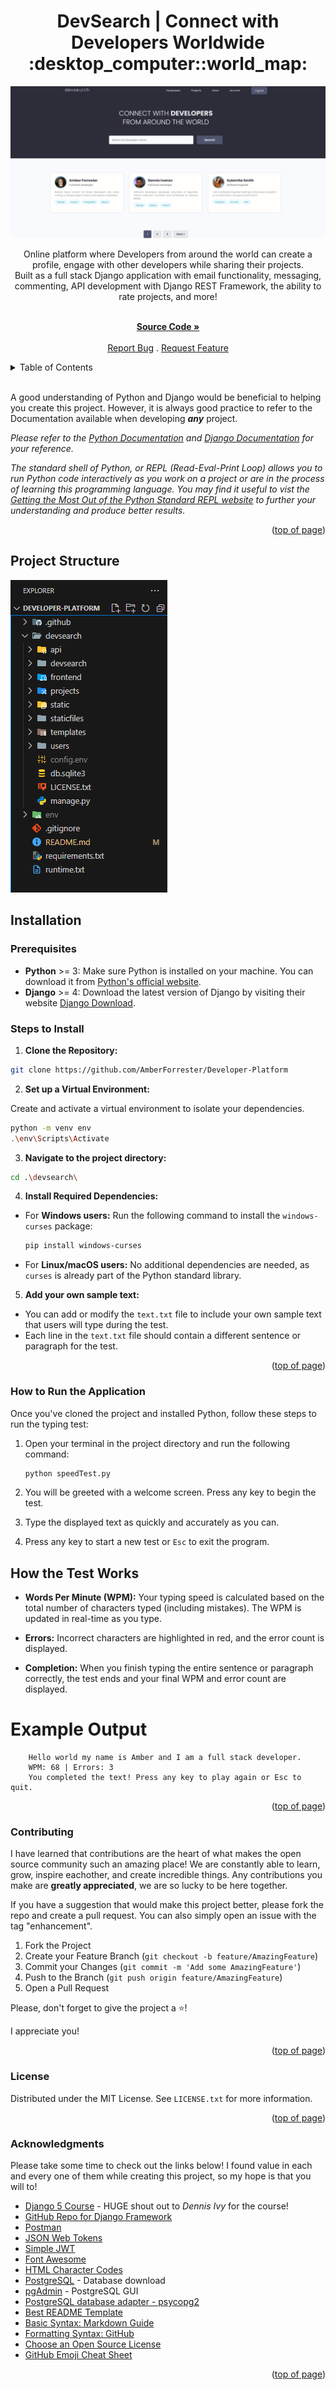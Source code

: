 <a id="readme-top"></a>

<h1 align="center">DevSearch | Connect with Developers Worldwide :desktop_computer::world_map:</h1> 

<div align="center">

<img src="/devsearch/static/images/DevSearch.png" alt="Picture of a developer search application that developers to connect from around the world, sharing their projects while engaging with others.">

<p align="center">Online platform where Developers from around the world can create a profile, engage with other developers while sharing their projects.<br>
Built as a full stack Django application with email functionality, messaging, commenting, API development with Django REST Framework, the ability to rate projects, and more!
<br />
<br />

<a href="https://github.com/AmberForrester/Developer-Platform"><strong>Source Code »</strong></a>
<br />
<br />
<a href='https://github.com/AmberForrester/Developer-Platform/issues/new?assignees=&labels=bug&projects=&template=bug-report-%F0%9F%90%9E.md&title='>Report Bug</a>
.
<a href='https://github.com/AmberForrester/Developer-Platform/issues/new?assignees=&labels=enhancement&projects=&template=feature-request-%F0%9F%9A%80.md&title='>Request Feature</a>
</p>
</div>

<details>
  <summary>Table of Contents</summary>
  <ol>
    <li><a href="#features">Features</a></li>
    <li><a href="#installation">Installation</a></li>
    <li><a href="#steps-to-install">Steps to Install</a></li>
    <li><a href="#how-to-run-the-application">How to Run the Application</a></li>
    <li><a href="#how-the-test-works">How the Test Works</a></li>
    <li><a href="#contributing">Contributing</a></li>
    <li><a href="#license">License</a></li>
    <li><a href="#acknowledgments">Acknowledgments</a></li>
  </ol>
</details>
<br />

A good understanding of Python and Django would be beneficial to helping you create this project. However, it is always good practice to refer to the Documentation available when developing ***any*** project. 

_Please refer to the [Python Documentation](https://docs.python.org/3/) and [Django Documentation](https://docs.djangoproject.com/en/5.1/) for your reference._

_The standard shell of Python, or REPL (Read-Eval-Print Loop) allows you to run Python code interactively as you work on a project or are in the process of learning this programming language. You may find it useful to vist the [Getting the Most Out of the Python Standard REPL website](https://realpython.com/python-repl/) to further your understanding and produce better results._

<p align="right">(<a href="#readme-top">top of page</a>)</p>



## Project Structure

<img src="/devsearch/static/images/ProjectStructure.png" alt="Picture of the project structure in Visual Studio Code">



## Installation

### Prerequisites
- **Python** >= 3: Make sure Python is installed on your machine. You can download it from [Python's official website](https://www.python.org/downloads/).
- **Django** >= 4: Download the latest version of Django by visiting their website [Django Download](https://www.djangoproject.com/download/).



### Steps to Install

1. **Clone the Repository:**
  ```bash
  git clone https://github.com/AmberForrester/Developer-Platform
  ```

2. **Set up a Virtual Environment:**

Create and activate a virtual environment to isolate your dependencies.
  ```bash
  python -m venv env
  .\env\Scripts\Activate
  ```

3. **Navigate to the project directory:**
  ```bash
  cd .\devsearch\
  ```

4. **Install Required Dependencies:** 

- For **Windows users:** Run the following command to install the `windows-curses` package:
  ```bash
  pip install windows-curses
  ```
- For **Linux/macOS users:** No additional dependencies are needed, as `curses` is already part of the Python standard library.

5. **Add your own sample text:**
- You can add or modify the `text.txt` file to include your own sample text that users will type during the test. 
- Each line in the `text.txt` file should contain a different sentence or paragraph for the test.

<p align="right">(<a href="#readme-top">top of page</a>)</p>



### How to Run the Application

Once you've cloned the project and installed Python, follow these steps to run the typing test:

1. Open your terminal in the project directory and run the following command: 
   ```bash
   python speedTest.py
   ```

2. You will be greeted with a welcome screen. Press any key to begin the test.

3. Type the displayed text as quickly and accurately as you can.

4. Press any key to start a new test or `Esc` to exit the program.



## How the Test Works

- **Words Per Minute (WPM):** Your typing speed is calculated based on the total number of characters typed (including mistakes). The WPM is updated in real-time as you type. </br>

- **Errors:** Incorrect characters are highlighted in red, and the error count is displayed. </br>

- **Completion:** When you finish typing the entire sentence or paragraph correctly, the test ends and your final WPM and error count are displayed. </br>

# Example Output
```vbnet
    Hello world my name is Amber and I am a full stack developer.
    WPM: 68 | Errors: 3
    You completed the text! Press any key to play again or Esc to quit.
```

<p align="right">(<a href="#readme-top">top of page</a>)</p>



### Contributing

I have learned that contributions are the heart of what makes the open source community such an amazing place! We are constantly able to learn, grow, inspire eachother, and create incredible things. Any contributions you make are **greatly appreciated**, we are so lucky to be here together.

If you have a suggestion that would make this project better, please fork the repo and create a pull request. You can also simply open an issue with the tag "enhancement".

1. Fork the Project
2. Create your Feature Branch (`git checkout -b feature/AmazingFeature`)
3. Commit your Changes (`git commit -m 'Add some AmazingFeature'`)
4. Push to the Branch (`git push origin feature/AmazingFeature`)
5. Open a Pull Request

Please, don't forget to give the project a :star:! 

I appreciate you!

<p align="right">(<a href="#readme-top">top of page</a>)</p>



### License

Distributed under the MIT License. See `LICENSE.txt` for more information.

<p align="right">(<a href="#readme-top">top of page</a>)</p>



### Acknowledgments

Please take some time to check out the links below! I found value in each and every one of them while creating this project, so my hope is that you will to!

* [Django 5 Course](https://dennisivy.teachable.com/p/django-beginners-course) - HUGE shout out to _Dennis Ivy_ for the course! 
* [GitHub Repo for Django Framework](https://github.com/django/django/blob/main/django/contrib/auth/views.py)
* [Postman](https://www.postman.com/downloads/)
* [JSON Web Tokens](https://jwt.io/)
* [Simple JWT](https://django-rest-framework-simplejwt.readthedocs.io/en/latest/)
* [Font Awesome](https://fontawesome.com/)
* [HTML Character Codes](https://www.toptal.com/designers/htmlarrows/)
* [PostgreSQL](https://www.postgresql.org/) - Database download
* [pgAdmin](https://www.pgadmin.org/) - PostgreSQL GUI
* [PostgreSQL database adapter - psycopg2](https://pypi.org/project/psycopg2/)
* [Best README Template](https://github.com/othneildrew/Best-README-Template)
* [Basic Syntax: Markdown Guide](https://www.markdownguide.org/basic-syntax/#reference-style-links)
* [Formatting Syntax: GitHub](https://docs.github.com/en/get-started/writing-on-github/getting-started-with-writing-and-formatting-on-github/basic-writing-and-formatting-syntax)
* [Choose an Open Source License](https://choosealicense.com)
* [GitHub Emoji Cheat Sheet](https://github.com/ikatyang/emoji-cheat-sheet/blob/master/README.md#animal-bug)

<p align="right">(<a href="#readme-top">top of page</a>)</p>